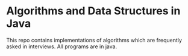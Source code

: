 # Algorithms and Data Structures in Java

This repo contains implementations of algorithms which are frequently asked in interviews.
All programs are in java.
